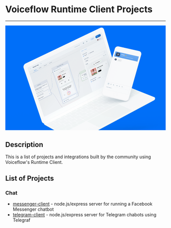 # Voiceflow Runtime Client Projects

---
![image](/img/landing.png)

## Description

This is a list of projects and integrations built by the community using Voiceflow's Runtime Client.



## List of Projects

### Chat
* [messenger-client](https://github.com/voiceflow/messenger-client) - node.js/express server for running a Facebook Messenger chatbot
* [telegram-client](https://github.com/xavidop/telegram-voiceflow-bot) - node.js/express server for Telegram chabots using Telegraf